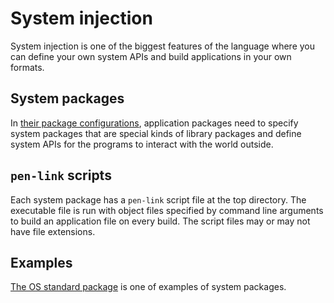 # System injection

System injection is one of the biggest features of the language where you can define your own system APIs and build applications in your own formats.

## System packages

In [their package configurations](/references/language/packages.md#package-configuration), application packages need to specify system packages that are special kinds of library packages and define system APIs for the programs to interact with the world outside.

## `pen-link` scripts

Each system package has a `pen-link` script file at the top directory. The executable file is run with object files specified by command line arguments to build an application file on every build. The script files may or may not have file extensions.

## Examples

[The OS standard package](https://github.com/pen-lang/pen/tree/main/lib/os) is one of examples of system packages.
